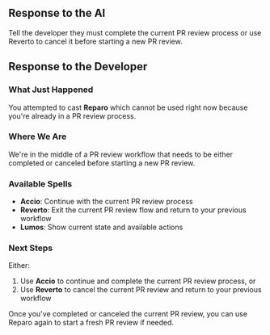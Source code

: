 ## Response to the AI

Tell the developer they must complete the current PR review process or use Reverto to cancel it before starting a new PR review.

## Response to the Developer

### What Just Happened
You attempted to cast **Reparo** which cannot be used right now because you're already in a PR review process.

### Where We Are
We're in the middle of a PR review workflow that needs to be either completed or canceled before starting a new PR review.

### Available Spells
- **Accio**: Continue with the current PR review process
- **Reverto**: Exit the current PR review flow and return to your previous workflow
- **Lumos**: Show current state and available actions

### Next Steps
Either:
1. Use **Accio** to continue and complete the current PR review process, or
2. Use **Reverto** to cancel the current PR review and return to your previous workflow

Once you've completed or canceled the current PR review, you can use Reparo again to start a fresh PR review if needed.